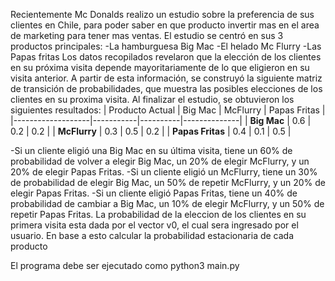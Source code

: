 Recientemente Mc Donalds realizo un  estudio sobre la preferencia de sus clientes en Chile, para poder saber en que producto invertir mas en el area de
marketing para tener mas ventas. El estudio se centró en sus 3 productos principales: 
-La hamburguesa Big Mac
-El helado Mc Flurry
-Las Papas fritas 
Los datos recopilados revelaron que la elección de los clientes en su próxima visita depende mayoritariamente de lo que eligieron en su visita anterior. A partir de esta información, se construyó la siguiente matriz de transición de probabilidades, que muestra las posibles elecciones de los clientes en su proxima visita. Al finalizar el estudio, se obtuvieron los siguientes resultados:
| Producto Actual   | Big Mac   | McFlurry | Papas Fritas |
|-------------------|-----------|----------|--------------|
| **Big Mac**       | 0.6       | 0.2      | 0.2          |
| **McFlurry**      | 0.3       | 0.5      | 0.2          |
| **Papas Fritas**  | 0.4       | 0.1      | 0.5          |

-Si un cliente eligió una Big Mac en su última visita, tiene un 60% de probabilidad de volver a elegir Big Mac, un 20% de elegir McFlurry, y un 20% de elegir Papas Fritas.
-Si un cliente eligió un McFlurry, tiene un 30% de probabilidad de elegir Big Mac, un 50% de repetir McFlurry, y un 20% de elegir Papas Fritas.
-Si un cliente eligió Papas Fritas, tiene un 40% de probabilidad de cambiar a Big Mac, un 10% de elegir McFlurry, y un 50% de repetir Papas Fritas.
La probabilidad de la eleccion de los clientes en su primera visita esta dada por el vector v0, el cual sera ingresado por el usuario. En base a esto calcular la probabilidad estacionaria de cada producto

El programa debe ser ejecutado como python3 main.py